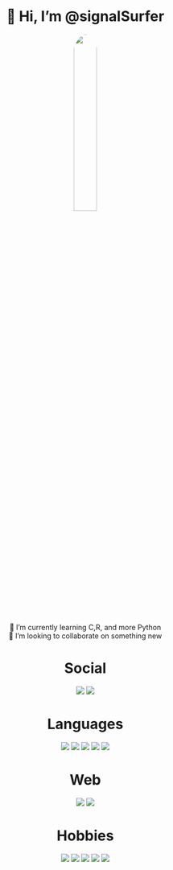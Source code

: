 <div align="center">
  <h1>👋 Hi, I’m @signalSurfer</h1>
  <img width="30%" height="30%" style="border-radius: 50%;" src="https://media1.giphy.com/media/eCwAEs05phtK/giphy.gif?cid=ecf05e471h0p9o6u53h8aum1hto1so6ggt3xfz7hrk7hzb3k&ep=v1_gifs_search&rid=giphy.gif&ct=g"></div>
<div align="center">  
🌱 I’m currently learning C,R, and more Python </br>
💞️ I’m looking to collaborate on something new
</div>
<h1 align="center"> Social </h1>
<div align="center">
<a href="https://github.com/signalSurfer"><img src="https://img.shields.io/badge/GitHub-100000?style=for-the-badge&logo=github&logoColor=white"></a>
<a href="https://twitter.com/signalsurfer69"><img src="https://img.shields.io/badge/Twitter-1DA1F2?style=for-the-badge&logo=twitter&logoColor=white"></a>
</div>
  <div align="center">
  <h1> Languages </h1>
  <img src="https://img.shields.io/badge/Python-FFD43B?style=for-the-badge&logo=python&logoColor=blue">
  <img src="https://img.shields.io/badge/R-276DC3?style=for-the-badge&logo=r&logoColor=white">
  <img src="https://img.shields.io/badge/C-00599C?style=for-the-badge&logo=c&logoColor=white">
  <img src="https://img.shields.io/badge/GNU%20Bash-4EAA25?style=for-the-badge&logo=GNU%20Bash&logoColor=white">
  <img src="https://img.shields.io/badge/powershell-5391FE?style=for-the-badge&logo=powershell&logoColor=white">
  </div>
  
  <div align="center">
  <h1> Web </h1>
  <img src="https://img.shields.io/badge/HTML5-E34F26?style=for-the-badge&logo=html5&logoColor=white">
  <img src="https://img.shields.io/badge/CSS3-1572B6?style=for-the-badge&logo=css3&logoColor=white">
  </div>

  <div align="center">
  <h1> Hobbies </h1>
  <img src="https://img.shields.io/badge/Blender-%23F5792A.svg?style=for-the-badge&logo=blender&logoColor=white">
  <img src="https://img.shields.io/badge/Adobe%20Creative%20Cloud-DA1F26?style=for-the-badge&logo=Adobe%20Creative%20Cloud&logoColor=white">
  <img src="https://img.shields.io/badge/Plex-EBAF00?style=for-the-badge&logo=plex&logoColor=white">
  <img src="https://img.shields.io/badge/DnD-ED1C24?style=for-the-badge&logo=dungeonsanddragons&logoColor=white">
  <img src="https://img.shields.io/badge/Steam-000000?style=for-the-badge&logo=steam&logoColor=white">
  </div>
<!---
signalSurfer/signalSurfer is a ✨ special ✨ repository because its `README.md` (this file) appears on your GitHub profile.
You can click the Preview link to take a look at your changes.
--->
